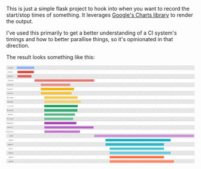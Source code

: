 This is just a simple flask project to hook into when you want to record the start/stop times of something. It leverages [Google's Charts library](https://developers.google.com/chart/interactive/docs/gallery/timeline) to render the output.

I've used this primarily to get a better understanding of a CI system's timings and how to better parallise things, so it's opinionated in that direction.

The result looks something like this:

![An example Timeline](https://github.com/justingood/timeline/raw/master/timeline.png "Logo Title Text 1")
